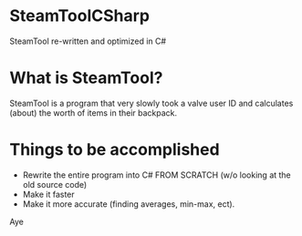 # SteamToolCSharp
SteamTool re-written and optimized in C#

# What is SteamTool?
SteamTool is a program that very slowly took a valve user ID and calculates (about) the worth of items in their backpack.

# Things to be accomplished
- Rewrite the entire program into C# FROM SCRATCH (w/o looking at the old source code)
- Make it faster
- Make it more accurate (finding averages, min-max, ect).

Aye

